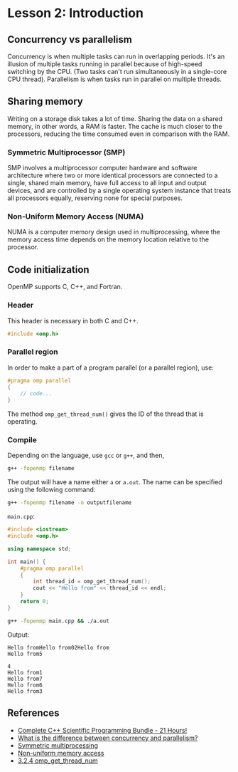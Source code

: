 # Lesson 2: Introduction

## Concurrency vs parallelism

Concurrency is when multiple tasks can run in overlapping periods. It's an illusion of multiple tasks running in parallel because of high-speed switching by the CPU. (Two tasks can't run simultaneously in a single-core CPU thread). Parallelism is when tasks run in parallel on multiple threads.

## Sharing memory

Writing on a storage disk takes a lot of time. Sharing the data on a shared memory, in other words, a RAM is faster. The cache is much closer to the processors, reducing the time consumed even in comparison with the RAM.

### Symmetric Multiprocessor (SMP)

SMP involves a multiprocessor computer hardware and software architecture where two or more identical processors are connected to a single, shared main memory, have full access to all input and output devices, and are controlled by a single operating system instance that treats all processors equally, reserving none for special purposes.

### Non-Uniform Memory Access (NUMA)

NUMA is a computer memory design used in multiprocessing, where the memory access time depends on the memory location relative to the processor.

## Code initialization

OpenMP supports C, C++, and Fortran.

### Header

This header is necessary in both C and C++.

```cpp
#include <omp.h>
```

### Parallel region

In order to make a part of a program parallel (or a parallel region), use:

```cpp
#pragma omp parallel
{
	// code...
}
```

The method `omp_get_thread_num()` gives the ID of the thread that is operating.

### Compile

Depending on the language, use `gcc` or `g++`, and then,

```bash
g++ -fopenmp filename
```

The output will have a name either `a` or `a.out`. The name can be specified using the following command:

```bash
g++ -fopenmp filename -o outputfilename
```

`main.cpp`:

```cpp
#include <iostream>
#include <omp.h>

using namespace std;

int main() {
	#pragma omp parallel
	{
		int thread_id = omp_get_thread_num();
		cout << "Hello from" << thread_id << endl;
	}
	return 0;
}
```

```bash
g++ -fopenmp main.cpp && ./a.out
```

Output:

```
Hello fromHello from02Hello from
Hello from5

4
Hello from1
Hello from7
Hello from6
Hello from3
```

## References

- [Complete C++ Scientific Programming Bundle - 21 Hours!](https://www.udemy.com/course/cpp-for-scientific-programming/)
- [What is the difference between concurrency and parallelism?](https://stackoverflow.com/questions/1050222/what-is-the-difference-between-concurrency-and-parallelism)
- [Symmetric multiprocessing](https://en.wikipedia.org/wiki/Symmetric_multiprocessing)
- [Non-uniform memory access](https://en.wikipedia.org/wiki/Non-uniform_memory_access)
- [3.2.4  omp_get_thread_num](https://www.openmp.org/spec-html/5.0/openmpsu113.html#tailopenmpsu113.html)
